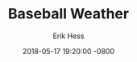 ---
layout: micro
date: '2018-05-17 19:20:00 -0800'
title: "Baseball Weather"
author: [Erik Hess]
categories: [ micro, gallery ]
banner: baseball-weather.jpg
---